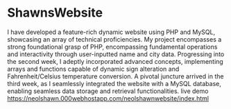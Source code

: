 # ShawnsWebsite
I have developed a feature-rich dynamic website using PHP and MySQL, showcasing an array of technical proficiencies. My project encompasses a strong foundational grasp of PHP, encompassing fundamental operations and interactivity through user-inputted name and city data. Progressing into the second week, I adeptly incorporated advanced concepts, implementing arrays and functions capable of dynamic sign alteration and Fahrenheit/Celsius temperature conversion. A pivotal juncture arrived in the third week, as I seamlessly integrated the website with a MySQL database, enabling seamless data storage and retrieval functionalities.
live demo https://neolshawn.000webhostapp.com/neolshawnwebsite/index.html
